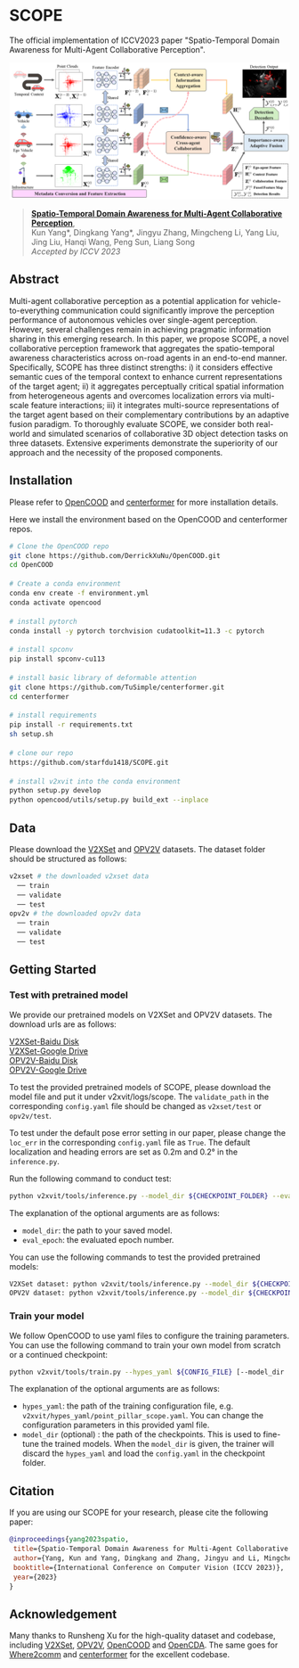 # SCOPE
The official implementation of ICCV2023 paper "Spatio-Temporal Domain Awareness for Multi-Agent Collaborative Perception".

![teaser](images/scope.png)

> [**Spatio-Temporal Domain Awareness for Multi-Agent Collaborative Perception**](https://arxiv.org/pdf/2307.13929.pdf),            
> Kun Yang\*, Dingkang Yang\*, Jingyu Zhang, Mingcheng Li, Yang Liu, Jing Liu, Hanqi Wang, Peng Sun, Liang Song <br>
> *Accepted by ICCV 2023*

## Abstract

Multi-agent collaborative perception as a potential application for vehicle-to-everything communication could significantly improve the perception performance of autonomous vehicles over single-agent perception. However, several challenges remain in achieving pragmatic information sharing in this emerging research. In this paper, we propose SCOPE, a novel collaborative perception framework that aggregates the spatio-temporal awareness characteristics across on-road agents in an end-to-end manner. Specifically, SCOPE has three distinct strengths: i) it considers effective semantic cues of the temporal context to enhance current representations of the target agent; ii) it aggregates perceptually critical spatial information from heterogeneous agents and overcomes localization errors via multi-scale feature interactions; iii) it integrates multi-source representations of the target agent based on their complementary contributions by an adaptive fusion paradigm. To thoroughly evaluate SCOPE, we consider both real-world and simulated scenarios of collaborative 3D object detection tasks on three datasets. Extensive experiments demonstrate the superiority of our approach and the necessity of the proposed components.

## Installation
Please refer to [OpenCOOD](https://opencood.readthedocs.io/en/latest/md_files/installation.html) and [centerformer](https://github.com/TuSimple/centerformer/blob/master/docs/INSTALL.md) for more installation details.

Here we install the environment based on the OpenCOOD and centerformer repos.

```bash
# Clone the OpenCOOD repo
git clone https://github.com/DerrickXuNu/OpenCOOD.git
cd OpenCOOD

# Create a conda environment
conda env create -f environment.yml
conda activate opencood

# install pytorch
conda install -y pytorch torchvision cudatoolkit=11.3 -c pytorch

# install spconv 
pip install spconv-cu113

# install basic library of deformable attention
git clone https://github.com/TuSimple/centerformer.git
cd centerformer

# install requirements
pip install -r requirements.txt
sh setup.sh

# clone our repo
https://github.com/starfdu1418/SCOPE.git

# install v2xvit into the conda environment
python setup.py develop
python opencood/utils/setup.py build_ext --inplace
```

## Data
Please download the [V2XSet](https://drive.google.com/drive/folders/1r5sPiBEvo8Xby-nMaWUTnJIPK6WhY1B6) and [OPV2V](https://drive.google.com/drive/folders/1dkDeHlwOVbmgXcDazZvO6TFEZ6V_7WUu) datasets. The dataset folder should be structured as follows:
```sh
v2xset # the downloaded v2xset data
  ── train
  ── validate
  ── test
opv2v # the downloaded opv2v data
  ── train
  ── validate
  ── test
```

## Getting Started
### Test with pretrained model
We provide our pretrained models on V2XSet and OPV2V datasets. The download urls are as follows:

[V2XSet-Baidu Disk](https://pan.baidu.com/s/1N2IT8Pp11_hYai-EvY9Rjg?pwd=ztcw) \
[V2XSet-Google Drive](https://drive.google.com/drive/folders/1P2dBEh9v5r1Y7008bXbNMOK9FB-_uWmd?usp=sharing) \
[OPV2V-Baidu Disk](https://pan.baidu.com/s/13xDCs2bn-6FKoLdDgDj2Bw?pwd=v6zh)\
[OPV2V-Google Drive](https://drive.google.com/drive/folders/1ezHtKYKD8a1os0HhPkRKkdeoxCjpeNf_?usp=sharing)

To test the provided pretrained models of SCOPE, please download the model file and put it under v2xvit/logs/scope. The `validate_path` in the corresponding `config.yaml` file should be changed as `v2xset/test` or `opv2v/test`. 

To test under the default pose error setting in our paper, please change the `loc_err` in the corresponding `config.yaml` file as `True`. The default localization and heading errors are set as 0.2m and 0.2&deg; in the `inference.py`.

Run the following command to conduct test:
```sh
python v2xvit/tools/inference.py --model_dir ${CHECKPOINT_FOLDER} --eval_epoch ${EVAL_EPOCH}
```
The explanation of the optional arguments are as follows:
- `model_dir`: the path to your saved model.
- `eval_epoch`: the evaluated epoch number.

You can use the following commands to test the provided pretrained models:
```sh
V2XSet dataset: python v2xvit/tools/inference.py --model_dir ${CHECKPOINT_FOLDER} --eval_epoch 31
OPV2V dataset: python v2xvit/tools/inference.py --model_dir ${CHECKPOINT_FOLDER} --eval_epoch 34
```

### Train your model
We follow OpenCOOD to use yaml files to configure the training parameters. You can use the following command to train your own model from scratch or a continued checkpoint:
```sh
python v2xvit/tools/train.py --hypes_yaml ${CONFIG_FILE} [--model_dir  ${CHECKPOINT_FOLDER}]
```
The explanation of the optional arguments are as follows:
- `hypes_yaml`: the path of the training configuration file, e.g. `v2xvit/hypes_yaml/point_pillar_scope.yaml`. You can change the configuration parameters in this provided yaml file.
- `model_dir` (optional) : the path of the checkpoints. This is used to fine-tune the trained models. When the `model_dir` is
given, the trainer will discard the `hypes_yaml` and load the `config.yaml` in the checkpoint folder.

## Citation
 If you are using our SCOPE for your research, please cite the following paper:
 ```bibtex
@inproceedings{yang2023spatio,
  title={Spatio-Temporal Domain Awareness for Multi-Agent Collaborative Perception},
  author={Yang, Kun and Yang, Dingkang and Zhang, Jingyu and Li, Mingcheng and Liu, Yang and Liu, Jing and Wang, Hanqi and Sun, Peng and Song, Liang},
  booktitle={International Conference on Computer Vision (ICCV 2023)},
  year={2023}
}
```

## Acknowledgement
Many thanks to Runsheng Xu for the high-quality dataset and codebase, including [V2XSet](https://drive.google.com/drive/folders/1r5sPiBEvo8Xby-nMaWUTnJIPK6WhY1B6), [OPV2V](https://drive.google.com/drive/folders/1dkDeHlwOVbmgXcDazZvO6TFEZ6V_7WUu), [OpenCOOD](https://github.com/DerrickXuNu/OpenCOOD) and [OpenCDA](https://github.com/ucla-mobility/OpenCDA). The same goes for [Where2comm](https://github.com/MediaBrain-SJTU/Where2comm.git) and [centerformer](https://github.com/TuSimple/centerformer.git) for the excellent codebase.